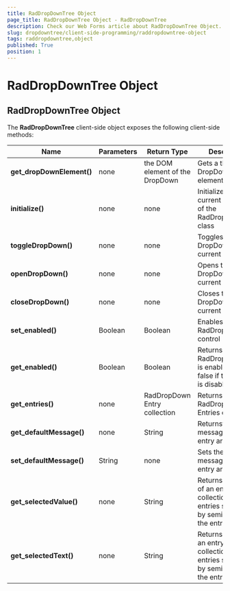 ```yaml
---
title: RadDropDownTree Object
page_title: RadDropDownTree Object - RadDropDownTree
description: Check our Web Forms article about RadDropDownTree Object.
slug: dropdowntree/client-side-programming/raddropdowntree-object
tags: raddropdowntree,object
published: True
position: 1
---
```


# RadDropDownTree Object



## RadDropDownTree Object

The **RadDropDownTree** client-side object exposes the following client-side methods:


| Name | Parameters | Return Type | Description |
| ------ | ------ | ------ | ------ |
| **get_dropDownElement()** |none|the DOM element of the DropDown|Gets a the DropDown element|
| **initialize()** |none|none|Initializes the current instance of the RadDropDownTree class|
| **toggleDropDown()** |none|none|Toggles the DropDown of the current instance|
| **openDropDown()** |none|none|Opens the DropDown of the current instance|
| **closeDropDown()** |none|none|Closes the DropDown of the current instance|
| **set_enabled()** |Boolean|Boolean|Enables the RadDropDownTree control|
| **get_enabled()** |Boolean|Boolean|Returns true if the RadDropDownTree is enabled and false if the control is disabled|
| **get_entries()** |none|RadDropDown Entry collection|Returns the RadDropDownTree Entries collection|
| **get_defaultMessage()** |none|String|Returnsthe Default message in the entry area|
| **set_defaultMessage()** |String|none|Sets the Default message in the entry area|
| **get_selectedValue()** |none|String|Returns the value of an entry (or a collection of entries separated by semicolon) in the entry area|
| **get_selectedText()** |none|String|Returns the text of an entry(or a collection of entries separated by semicolon) in the entry area|
